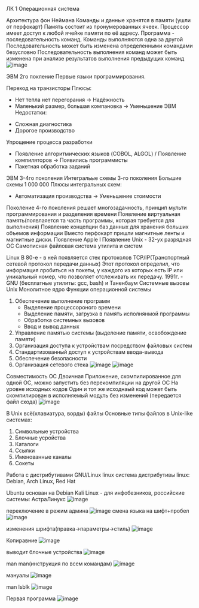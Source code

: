 
ЛК 1 Операционная система

Архитектура фон Неймана
Команды и данные хранятся в памяти (ушли от перфокарт)
Память состоит из пронумерованных ячеек. Процессор имеет доступ к любой ячейке памяти по её адресу.
Программа - последовательность команд. Команды выполняются одна за другой
Последовательность может быть изменена определенными командами безусловно
Последовательность выполнения команд может быть изменена при анализе результатов выполнения предыдущих команд
![image](https://user-images.githubusercontent.com/97594483/213094568-de837dea-fb28-46fb-969f-cc334c00e217.png)

ЭВМ 2го покление
Первые языки программирования.

Переход на транзисторы
Плюсы:
 + Нет тепла нет перегорания -> Надёжность
 + Маленький размер, большая компановка -> Уменьшение ЭВМ
 Недостатки:
 - Сложная диагностика
 - Дорогое производство
 
 Упрощение процесса разработки
  - Появление алгоритмических языков (COBOL, ALGOL) / Появление компиляторов -> Появились программисты
  - Пакетная обработка заданий 
 
 ЭВМ 3-4го поколения
 Интегральые схемы 3-го поколения
 Большие схемы 1 000 000
 Плюсы интегральных схем:
  + Автоматизация производства -> Уменьшение стоимости
 
 Поколение 4-го поколения решает многозадачность, принцип мульти программирования и разделения времени
 Появление виртуальная память(появлаяется та часть программы, которая требуется для выполнения)
 Появление концепции баз данных для хранения больших объемов информации
 Вместо перфокарт пришли магнитные ленты и магнитные диски.
 Появление Apple I
 Появление Unix - 32-ух разрядная ОС
 Самописная файловая система утилита и систем
 
 Linux
 В 80-е - в ней появляется стек протоколов TCP/IP(Транспортный сетевой протокол передачи данных)
 Этот протокол определил, что информация лробиться на покеты, у каждого из которых есть IP или уникальный номер, что позволяет отслеживать их передачу.
 1991г. - GNU (бесплатные утилиты: gcc, bash) и Таненбаум
 Системные вызовы Unix
 Монолитное ядро
 Функции операционной системы
 1. Обеспечение выполнение программ
      - Выделение процессороного времени
      - Выделение памяти, загрузка в память исполнянмой программы
      - Обработка системных вызовов
      - Ввод и вывод данных
 2. Управление памятью системы (выделение памяти, освобождение памяти)
 3. Организация доступа к устройствам посредством файловых систем
 4. Стандартизованный доступ к устройствам ввода-вывода 
 5. Обеспечение безопасности
 6. Организация сетевого стека
 ![image](https://user-images.githubusercontent.com/97594483/213101282-7fef1d70-7b81-45b8-bc0a-065b888c7750.png)
 ![image](https://user-images.githubusercontent.com/97594483/213101275-dafb791f-2880-4cb0-a930-88f87b6956c9.png)
 
 Совместимость ОС
 Двоичная
 Приложение, скомпилированное для одной OC, можно запустить без перекомпиляции на другой OC
 На уровне исходных кодов 
 Один и тот же исходнаый код может быть скомпилирован в исполняемый модуль без изменений
 (передается файл схода)
 ![image](https://user-images.githubusercontent.com/97594483/213102102-0cf5bc4c-3f5a-4414-9a30-60b580dd465b.png)

 В Unix всё(клавиатура, ворды) файлы
 Основные типы файлов в Unix-like системах:
 1. Символьные устройства
 2. Блочные усройства
 3. Каталоги
 4. Ссылки
 5. Именованные каналы
 6. Сокеты

Работа с дистрибутивами GNU/Linux
linux система
дистрибутивы linux:
Debian, Arch Linux, Red Hat

Ubuntu основан на Debian
Kali Linux - для инфобезников, российские системы: АстраЛинукс
![image](https://user-images.githubusercontent.com/97594452/214223750-2ae5a98e-d558-4b60-81fd-1a45a9e151e7.png)

переключение в режим админа
![image](https://user-images.githubusercontent.com/97594452/214224140-726bd24a-0f80-46ec-816b-c5ad50668d89.png)
смена языка на шифт+пробел
![image](https://user-images.githubusercontent.com/97594452/214225111-f5287a0a-66d0-42a1-a556-cb48243ed7c1.png)

изменения шрифта(правка->параметры->стиль)
![image](https://user-images.githubusercontent.com/97594452/214225359-c7d2eecc-0561-4905-9efb-b8ff3e28fc44.png)

Копиравние
![image](https://user-images.githubusercontent.com/97594452/214226519-79d42737-8e9b-42f1-91c2-eb00e25bcc04.png)

выводит блочные устройства
![image](https://user-images.githubusercontent.com/97594452/214227147-9f2bfd2d-faa5-4530-b4bb-0a99a04cce15.png)

man man(инструкция по всем командам)
![image](https://user-images.githubusercontent.com/97594452/214227598-c3864400-62d7-4efa-bfeb-77a22d96ce02.png)

мануалы
![image](https://user-images.githubusercontent.com/97594452/214228851-54067608-21fc-4ed2-bf52-6f0d7184b2fa.png)

man lsblk
![image](https://user-images.githubusercontent.com/97594452/214228557-30398594-6be6-4406-a941-afa6e54582f8.png)

Первая программа
![image](https://user-images.githubusercontent.com/97594452/214230547-0fb1f533-5022-407a-83b9-3002b4259f70.png)
